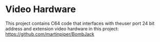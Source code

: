 Video Hardware
==============

This project contains C64 code that interfaces with theuser port 24 bit address and extension video hardware in this project: https://github.com/martinpiper/BombJack

